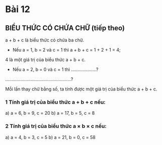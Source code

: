 # Bài 12
## BIỂU THỨC CÓ CHỨA CHỮ (tiếp theo)

a + b + c là biểu thức có chứa ba chữ.

- Nếu a = 1, b = 2 và c = 1 thì a + b + c = 1 + 2 + 1 = 4;

4 là một giá trị của biểu thức a + b + c.

- Nếu a = 2, b = 0 và c = 1 thì ....................?

....................................................?

Mỗi lần thay chữ bằng số, ta tính được một giá trị của biểu thức a + b + c.

### 1 Tính giá trị của biểu thức a + b + c nếu:
a) a = 6, b = 9, c = 20
b) a = 17, b = 5, c = 8

### 2 Tính giá trị của biểu thức a × b × c nếu:
a) a = 4, b = 3, c = 5
b) a = 21, b = 0, c = 58
